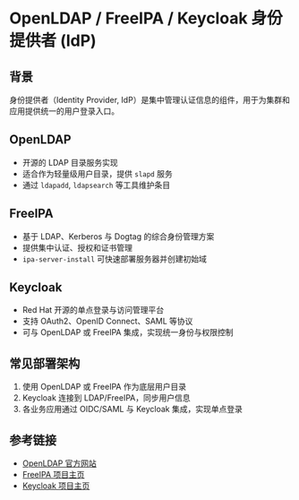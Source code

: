 # OpenLDAP / FreeIPA / Keycloak 身份提供者 (IdP)

## 背景
身份提供者（Identity Provider, IdP）是集中管理认证信息的组件，用于为集群和应用提供统一的用户登录入口。

## OpenLDAP
- 开源的 LDAP 目录服务实现
- 适合作为轻量级用户目录，提供 `slapd` 服务
- 通过 `ldapadd`, `ldapsearch` 等工具维护条目

## FreeIPA
- 基于 LDAP、Kerberos 与 Dogtag 的综合身份管理方案
- 提供集中认证、授权和证书管理
- `ipa-server-install` 可快速部署服务器并创建初始域

## Keycloak
- Red Hat 开源的单点登录与访问管理平台
- 支持 OAuth2、OpenID Connect、SAML 等协议
- 可与 OpenLDAP 或 FreeIPA 集成，实现统一身份与权限控制

## 常见部署架构
1. 使用 OpenLDAP 或 FreeIPA 作为底层用户目录
2. Keycloak 连接到 LDAP/FreeIPA，同步用户信息
3. 各业务应用通过 OIDC/SAML 与 Keycloak 集成，实现单点登录

## 参考链接
- [OpenLDAP 官方网站](https://www.openldap.org/)
- [FreeIPA 项目主页](https://www.freeipa.org/)
- [Keycloak 项目主页](https://www.keycloak.org/)
